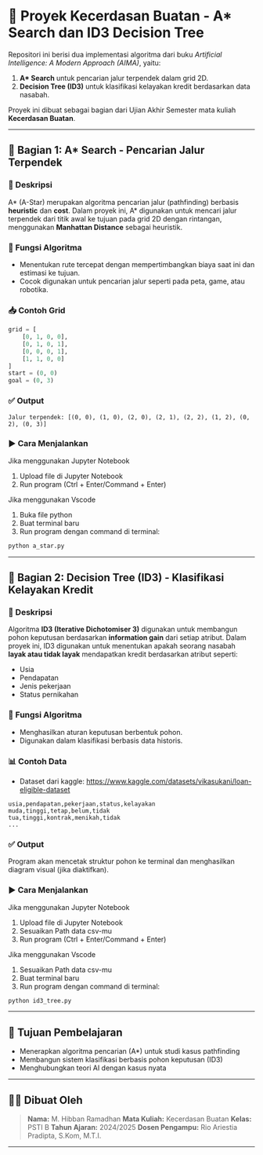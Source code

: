 # 🤖 Proyek Kecerdasan Buatan - A* Search dan ID3 Decision Tree

Repositori ini berisi dua implementasi algoritma dari buku *Artificial Intelligence: A Modern Approach (AIMA)*, yaitu:

1. **A\* Search** untuk pencarian jalur terpendek dalam grid 2D.
2. **Decision Tree (ID3)** untuk klasifikasi kelayakan kredit berdasarkan data nasabah.

Proyek ini dibuat sebagai bagian dari Ujian Akhir Semester mata kuliah **Kecerdasan Buatan**.

---

## 🔹 Bagian 1: A\* Search - Pencarian Jalur Terpendek

### 📌 Deskripsi  
A\* (A-Star) merupakan algoritma pencarian jalur (pathfinding) berbasis **heuristic** dan **cost**. Dalam proyek ini, A\* digunakan untuk mencari jalur terpendek dari titik awal ke tujuan pada grid 2D dengan rintangan, menggunakan **Manhattan Distance** sebagai heuristik.

### 🧠 Fungsi Algoritma  
- Menentukan rute tercepat dengan mempertimbangkan biaya saat ini dan estimasi ke tujuan.
- Cocok digunakan untuk pencarian jalur seperti pada peta, game, atau robotika.

### 📥 Contoh Grid

```python
grid = [
    [0, 1, 0, 0],
    [0, 1, 0, 1],
    [0, 0, 0, 1],
    [1, 1, 0, 0]
]
start = (0, 0)
goal = (0, 3)
````

### ✅ Output

```
Jalur terpendek: [(0, 0), (1, 0), (2, 0), (2, 1), (2, 2), (1, 2), (0, 2), (0, 3)]
```

### ▶️ Cara Menjalankan

Jika menggunakan Jupyter Notebook
1. Upload file di Jupyter Notebook
2. Run program (Ctrl + Enter/Command + Enter)

Jika menggunakan Vscode
1. Buka file python
2. Buat terminal baru
3. Run program dengan command di terminal:
```bash
python a_star.py
```

---

## 🔹 Bagian 2: Decision Tree (ID3) - Klasifikasi Kelayakan Kredit

### 📌 Deskripsi

Algoritma **ID3 (Iterative Dichotomiser 3)** digunakan untuk membangun pohon keputusan berdasarkan **information gain** dari setiap atribut. Dalam proyek ini, ID3 digunakan untuk menentukan apakah seorang nasabah **layak atau tidak layak** mendapatkan kredit berdasarkan atribut seperti:

* Usia
* Pendapatan
* Jenis pekerjaan
* Status pernikahan

### 🧠 Fungsi Algoritma

* Menghasilkan aturan keputusan berbentuk pohon.
* Digunakan dalam klasifikasi berbasis data historis.

### 📊 Contoh Data

* Dataset dari kaggle:
https://www.kaggle.com/datasets/vikasukani/loan-eligible-dataset

```
usia,pendapatan,pekerjaan,status,kelayakan
muda,tinggi,tetap,belum,tidak
tua,tinggi,kontrak,menikah,tidak
...
```

### ✅ Output

Program akan mencetak struktur pohon ke terminal dan menghasilkan diagram visual (jika diaktifkan).

### ▶️ Cara Menjalankan

Jika menggunakan Jupyter Notebook
1. Upload file di Jupyter Notebook
2. Sesuaikan Path data csv-mu
3. Run program (Ctrl + Enter/Command + Enter)

Jika menggunakan Vscode
1. Sesuaikan Path data csv-mu
2. Buat terminal baru
3. Run program dengan command di terminal:
```bash
python id3_tree.py
```

---

## 🎯 Tujuan Pembelajaran

* Menerapkan algoritma pencarian (A\*) untuk studi kasus pathfinding
* Membangun sistem klasifikasi berbasis pohon keputusan (ID3)
* Menghubungkan teori AI dengan kasus nyata

---

## 🧑‍🎓 Dibuat Oleh

> **Nama:** M. Hibban Ramadhan
> **Mata Kuliah:** Kecerdasan Buatan
> **Kelas:** PSTI B
> **Tahun Ajaran:** 2024/2025
> **Dosen Pengampu:** Rio Ariestia Pradipta, S.Kom, M.T.I.

---
